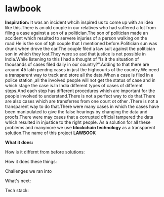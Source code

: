 # lawbook



**Inspiration:** It was an incident whcih inspired us to come up with an idea like this.There is an old couple in our relatives who had suffered a lot from filing a case against a son of a politician.The son of politician made an accident which resulted to servere injuries of a person walking on the road.He is the son of tgh couple that I mentioned before.Politician sun was drunk when drove the car.The couple filed a law suit against the politician son in which they lost.They were so asd that justice is not possible in India.While listening to this  I had a thought of "Is it the situation of thousands of cases filed daily in our country?".Adding to that there are around 45 lakh pendng cases in just the highcourts of the country.We need a transparent way to track and store all the data.When a case is filed in a police station ,all the involved people will not get the status of case and in which stage the case is.In India different types of cases of different steps.And each step has different procedures which are important for the people involved to understand.There is not a perfect way to do that.There are also cases which are transferres from one court ot other .There is not a transparent way to do that.There were many cases in which the cases have been manipulated to give the false hearings by changing the data and proofs.There were may cases that a corrupted official tampered the data which resulted in injustice to the right people. As a solution for all these problems and manymore we use **blockchain technology** as a transparent solution.The name of this project **LAWBOOK**
      
**What it does:** 







How is it differnt from before solutions:









How it does these things:








Challenges we ran into













What's next:







Tech stack:
